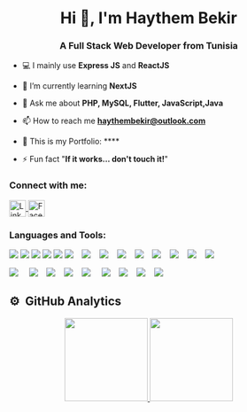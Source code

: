 <h1 align="center">Hi 👋, I'm Haythem Bekir </h1>
<h3 align="center">A Full Stack Web Developer from Tunisia</h3>

- 💻 I mainly use **Express JS** and **ReactJS**

- 🌱 I’m currently learning **NextJS** 

- 💬 Ask me about **PHP, MySQL, Flutter, JavaScript,Java**

- 📫 How to reach me **haythembekir@outlook.com**

- 📄 This is my Portfolio: ****
- ⚡ Fun fact "**If it works... don't touch it!**"
<h3 align="left">Connect with me:</h3>
<p align="left">
    <a href="https://www.linkedin.com/in/haythem-bekir-604b9b197/" target="_blank">
        <img
            align="center"
            src="https://image.flaticon.com/icons/png/512/174/174857.png"
            alt="Linkedin"
            height="30"
            width="30"
        >
    </a>
    <a href="https://www.facebook.com/haythem.bakir.14/" target="_blank">
        <img
            align="center"
            src="https://cdn.icon-icons.com/icons2/2108/PNG/512/facebook_icon_130940.png"
            alt="Facebook"
            height="30"
            width="30"
        >
    </a>
</p>
<div>
<h3 align="left">Languages and Tools:</h3>
  <img src="https://img.icons8.com/color/35/000000/android-studio--v2.png"/>
  <img src="https://img.icons8.com/color/35/000000/visual-studio-code-2019.png"/>
    <img src="https://img.icons8.com/color/35/000000/git.png"/>
<img src="https://img.icons8.com/color-glass/35/4a90e2/github.png"/>
  <img src="https://img.icons8.com/color/35/000000/docker.png"/> 
   <img src="https://img.icons8.com/color/35/000000/html-5.png"/>&nbsp; &nbsp;
  <img src="https://img.icons8.com/color/35/000000/css3.png"/>&nbsp; &nbsp;
   <img src="https://img.icons8.com/color/35/000000/bootstrap.png"/>&nbsp; &nbsp;
  <img src="https://img.icons8.com/color/35/4a90e2/javascript--v2.png"/>&nbsp; &nbsp;
  <img src="https://img.icons8.com/fluency/35/000000/android-os.png"/>&nbsp; &nbsp;
  <img src="https://img.icons8.com/officexs/35/000000/java-eclipse.png"/>&nbsp; &nbsp;
  <img src="https://img.icons8.com/color/35/000000/java-coffee-cup-logo--v1.png"/>&nbsp; &nbsp;
  <img src="https://img.icons8.com/color/35/000000/symfony.png"/>&nbsp; &nbsp;
  <img src="https://img.icons8.com/officexs/35/000000/php-logo.png"/>&nbsp; &nbsp;
 
  <img src="https://img.icons8.com/color/35/000000/flutter.png"/> &nbsp; &nbsp;
  <img src="https://img.icons8.com/color/35/000000/dart.png"/>&nbsp; &nbsp;
  <img src="https://img.icons8.com/color/35/000000/angularjs.png"/>&nbsp; &nbsp;
  <img src="https://img.icons8.com/color/35/000000/python--v2.png"/>&nbsp; &nbsp;
  <img src="https://img.icons8.com/color/35/000000/c-programming.png"/> &nbsp; &nbsp;
  <img src="https://img.icons8.com/color/35/000000/firebase.png"/>&nbsp; &nbsp;
  <img src="https://img.icons8.com/nolan/35/json.png"/>&nbsp; &nbsp;
  <img src="https://img.icons8.com/color/35/000000/mongodb.png"/>&nbsp; &nbsp;
  <img src="https://img.icons8.com/fluency/35/000000/mysql-logo.png"/>&nbsp; &nbsp;
  
  
   ## ⚙️ &nbsp;GitHub Analytics

<p align="center">
<a href="https://github.com/haythembekir20">
  <img height="150em" src="https://github-readme-stats-eight-theta.vercel.app/api?username=haythembekir20&show_icons=true&theme=algolia&include_all_commits=true&count_private=true&hide=issues,contribs"/>
  <img height="150em" src="https://github-readme-stats-eight-theta.vercel.app/api/top-langs/?username=amira-haouet&layout=compact&langs_count=8&theme=algolia"/>
</a>
</p>

<br>
